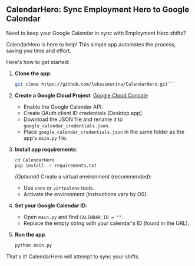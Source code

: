 ## CalendarHero: Sync Employment Hero to Google Calendar

Need to keep your Google Calendar in sync with Employment Hero shifts?

CalendarHero is here to help! This simple app automates the process, saving you time and effort.

Here's how to get started:

1. **Clone the app**:
   ```bash
   git clone https://github.com/lukesimurina/CalendarHero.git```

2. **Create a Google Cloud Project**: [Google Cloud Console](https://console.cloud.google.com/)
   - Enable the Google Calendar API.
   - Create OAuth client ID credentials (Desktop app).
   - Download the JSON file and rename it to `google_calendar_credentials.json`.
   - Place `google_calendar_credentials.json` in the same folder as the app's `main.py` file.

3. **Install app requirements**:
   ```bash
   cd CalendarHero
   pip install -r requirements.txt
   ```
   *(Optional)* Create a virtual environment (recommended):
   - Use `venv` or `virtualenv` tools.
   - Activate the environment (instructions vary by OS).

4. **Set your Google Calendar ID**:
   - Open `main.py` and find `CALENDAR_ID = ""`.
   - Replace the empty string with your calendar's ID (found in the URL).

5. **Run the app**:
   ```bash
   python main.py
   ```
   
That's it! CalendarHero will attempt to sync your shifts.
